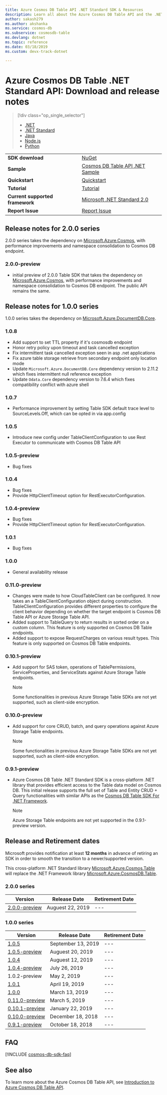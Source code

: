 ```yaml
---
title: Azure Cosmos DB Table API .NET Standard SDK & Resources
description: Learn all about the Azure Cosmos DB Table API and the .NET Standard SDK including release dates, retirement dates, and changes made between each version.
author: sakash279
ms.author: akshanka
ms.service: cosmos-db
ms.subservice: cosmosdb-table
ms.devlang: dotnet
ms.topic: reference
ms.date: 03/18/2019
ms.custom: devx-track-dotnet

---
```

# Azure Cosmos DB Table .NET Standard API: Download and release notes
> [!div class="op_single_selector"]
> 
> * [.NET](table-sdk-dotnet.md)
> * [.NET Standard](table-sdk-dotnet-standard.md)
> * [Java](table-sdk-java.md)
> * [Node.js](table-sdk-nodejs.md)
> * [Python](table-sdk-python.md)

|   |   |
|---|---|
|**SDK download**|[NuGet](https://www.nuget.org/packages/Microsoft.Azure.Cosmos.Table)|
|**Sample**|[Cosmos DB Table API .NET Sample](https://github.com/Azure-Samples/azure-cosmos-table-dotnet-core-getting-started)|
|**Quickstart**|[Quickstart](create-table-dotnet.md)|
|**Tutorial**|[Tutorial](tutorial-develop-table-dotnet.md)|
|**Current supported framework**|[Microsoft .NET Standard 2.0](https://www.nuget.org/packages/NETStandard.Library)|
|**Report Issue**|[Report Issue](https://github.com/Azure/azure-cosmos-table-dotnet/issues)|

## Release notes for 2.0.0 series
2.0.0 series takes the dependency on [Microsoft.Azure.Cosmos](https://www.nuget.org/packages/Microsoft.Azure.Cosmos/), with performance improvements and namespace consolidation to Cosmos DB endpoint.

### <a name="2.0.0-preview"></a>2.0.0-preview
* initial preview of 2.0.0 Table SDK that takes the dependency on [Microsoft.Azure.Cosmos](https://www.nuget.org/packages/Microsoft.Azure.Cosmos/), with performance improvements and namespace consolidation to Cosmos DB endpoint. The public API remains the same.

## Release notes for 1.0.0 series
1.0.0 series takes the dependency on [Microsoft.Azure.DocumentDB.Core](https://www.nuget.org/packages/Microsoft.Azure.DocumentDB.Core/).

### <a name="1.0.8"></a>1.0.8
* Add support to set TTL property if it's cosmosdb endpoint 
* Honor retry policy upon timeout and task cancelled exception
* Fix intermittent task cancelled exception seen in asp .net applications
* Fix azure table storage retrieve from secondary endpoint only location mode
* Update `Microsoft.Azure.DocumentDB.Core` dependency version to 2.11.2 which fixes intermittent null reference exception
* Update `Odata.Core` dependency version to 7.6.4 which fixes compatibility conflict with azure shell

### <a name="1.0.7"></a>1.0.7
* Performance improvement by setting Table SDK default trace level to SourceLevels.Off, which can be opted in via app.config

### <a name="1.0.5"></a>1.0.5
* Introduce new config under TableClientConfiguration to use Rest Executor to communicate with Cosmos DB Table API

### <a name="1.0.5-preview"></a>1.0.5-preview
* Bug fixes

### <a name="1.0.4"></a>1.0.4
* Bug fixes
* Provide HttpClientTimeout option for RestExecutorConfiguration.

### <a name="1.0.4-preview"></a>1.0.4-preview
* Bug fixes
* Provide HttpClientTimeout option for RestExecutorConfiguration.

### <a name="1.0.1"></a>1.0.1
* Bug fixes

### <a name="1.0.0"></a>1.0.0
* General availability release

### <a name="0.11.0-preview"></a>0.11.0-preview
* Changes were made to how CloudTableClient can be configured. It now takes an a TableClientConfiguration object during construction. TableClientConfiguration provides different properties to configure the client behavior depending on whether the target endpoint is Cosmos DB Table API or Azure Storage Table API.
* Added support to TableQuery to return results in sorted order on a custom column. This feature is only supported on Cosmos DB Table endpoints.
* Added support to expose RequestCharges on various result types. This feature is only supported on Cosmos DB Table endpoints.

### <a name="0.10.1-preview"></a>0.10.1-preview
* Add support for SAS token, operations of TablePermissions, ServiceProperties, and ServiceStats against Azure Storage Table endpoints. 
   > [!NOTE]
   > Some functionalities in previous Azure Storage Table SDKs are not yet supported, such as client-side encryption.

### <a name="0.10.0-preview"></a>0.10.0-preview
* Add support for core CRUD, batch, and query operations against Azure Storage Table endpoints. 
   > [!NOTE]
   > Some functionalities in previous Azure Storage Table SDKs are not yet supported, such as client-side encryption.

### <a name="0.9.1-preview"></a>0.9.1-preview
* Azure Cosmos DB Table .NET Standard SDK is a cross-platform .NET library that provides efficient access to the Table data model on Cosmos DB. This initial release supports the full set of Table and Entity CRUD + Query functionalities with similar APIs as the [Cosmos DB Table SDK For .NET Framework](table-sdk-dotnet.md). 
   > [!NOTE]
   >  Azure Storage Table endpoints are not yet supported in the 0.9.1-preview version.

## Release and Retirement dates
Microsoft provides notification at least **12 months** in advance of retiring an SDK in order to smooth the transition to a newer/supported version.

This cross-platform .NET Standard library [Microsoft.Azure.Cosmos.Table](https://www.nuget.org/packages/Microsoft.Azure.Cosmos.Table) will replace the .NET Framework library [Microsoft.Azure.CosmosDB.Table](https://www.nuget.org/packages/Microsoft.Azure.CosmosDB.Table).

### 2.0.0 series
| Version | Release Date | Retirement Date |
| --- | --- | --- |
| [2.0.0-preview](#2.0.0-preview) |Auguest 22, 2019 |--- |

### 1.0.0 series
| Version | Release Date | Retirement Date |
| --- | --- | --- |
| [1.0.5](#1.0.5) |September 13, 2019 |--- |
| [1.0.5-preview](#1.0.5-preview) |Auguest 20, 2019 |--- |
| [1.0.4](#1.0.4) |Auguest 12, 2019 |--- |
| [1.0.4-preview](#1.0.4-preview) |July 26, 2019 |--- |
| 1.0.2-preview |May 2, 2019 |--- |
| [1.0.1](#1.0.1) |April 19, 2019 |--- |
| [1.0.0](#1.0.0) |March 13, 2019 |--- |
| [0.11.0-preview](#0.11.0-preview) |March 5, 2019 |--- |
| [0.10.1-preview](#0.10.1-preview) |January 22, 2019 |--- |
| [0.10.0-preview](#0.10.0-preview) |December 18, 2018 |--- |
| [0.9.1-preview](#0.9.1-preview) |October 18, 2018 |--- |


## FAQ

[!INCLUDE [cosmos-db-sdk-faq](../../includes/cosmos-db-sdk-faq.md)]

## See also
To learn more about the Azure Cosmos DB Table API, see [Introduction to Azure Cosmos DB Table API](table-introduction.md).
